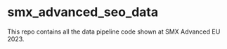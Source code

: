 # smx_advanced_seo_data
This repo contains all the data pipeline code shown at SMX Advanced EU 2023. 
